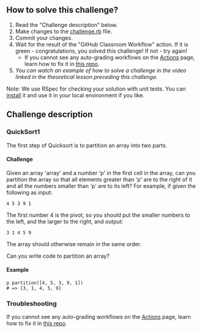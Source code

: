 ## How to solve this challenge?

1. Read the "Challenge description" below.
2. Make changes to the [challenge.rb](./challenge.rb) file.
3. Commit your changes.
4. Wait for the result of the "GitHub Classroom Workflow" action. If it is green - congratulations, you solved this challenge! If not - try again!
      - If you cannot see any auto-grading workflows on the  [Actions](../../actions) page, learn how to fix it in [this repo](https://github.com/microverse-students/autograding-troubles-ruby).
6. *You can watch an example of how to solve a challenge in the video linked in the theoretical lesson preceding this challenge.*

Note: We use RSpec for checking your solution with unit tests. You can [install](https://github.com/rspec/rspec) it and use it in your local environment if you like.


## Challenge description

### QuickSort1

The first step of Quicksort is to partition an array into two parts.

#### Challenge
Given an array 'array' and a number 'p' in the first cell in the array, can you partition the array so that all elements greater than 'p' are to the right of it and all the numbers smaller than 'p' are to its left?
For example, if given the following as input:
```
4 5 3 9 1
```

The first number 4 is the pivot, so you should put the smaller numbers to the left, and the larger to the right, and output:
```
3 1 4 5 9
```

The array should otherwise remain in the same order.

Can you write code to partition an array?

#### Example
```
p partition([4, 5, 3, 9, 1])
# => [3, 1, 4, 5, 9]
```

### Troubleshooting

If you cannot see any auto-grading workflows on the [Actions](../../actions) page, learn how to fix it in [this repo](https://github.com/microverse-students/autograding-troubles-ruby).


